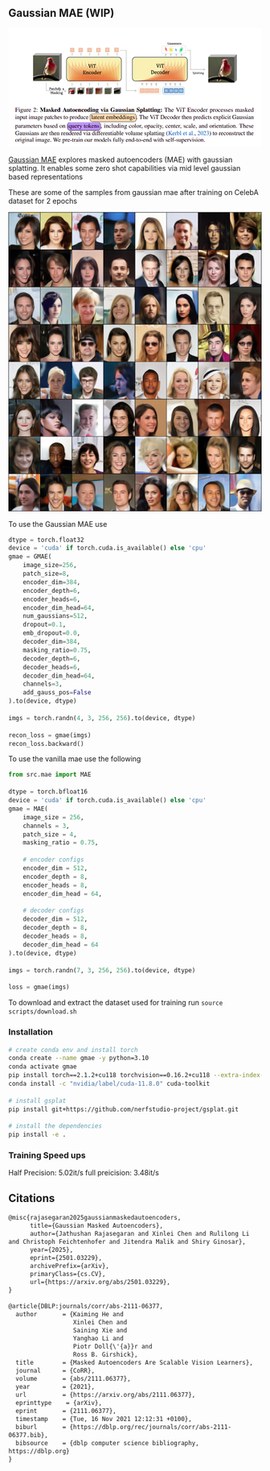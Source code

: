## Gaussian MAE (WIP)

<img src="./assets/gmae.png" width="650px"></img>

<a href="https://arxiv.org/abs/2501.03229v1">Gaussian MAE</a> explores masked autoencoders (MAE) with gaussian splatting. It enables some zero shot capabilities via mid level gaussian based representations

These are some of the samples from gaussian mae after training on CelebA dataset for 2 epochs

<img src="./assets/samples.png" width="800px"></img>

To use the Gaussian MAE use
```python
dtype = torch.float32
device = 'cuda' if torch.cuda.is_available() else 'cpu'
gmae = GMAE(
    image_size=256,
    patch_size=8,
    encoder_dim=384,
    encoder_depth=6,
    encoder_heads=6,
    encoder_dim_head=64,
    num_gaussians=512,
    dropout=0.1,
    emb_dropout=0.0,
    decoder_dim=384,
    masking_ratio=0.75,
    decoder_depth=6,
    decoder_heads=6,
    decoder_dim_head=64,
    channels=3,
    add_gauss_pos=False
).to(device, dtype)

imgs = torch.randn(4, 3, 256, 256).to(device, dtype)

recon_loss = gmae(imgs)
recon_loss.backward()
```

To use the vanilla mae use the following
```python
from src.mae import MAE

dtype = torch.bfloat16
device = 'cuda' if torch.cuda.is_available() else 'cpu'
gmae = MAE(
    image_size = 256,
    channels = 3,
    patch_size = 4,
    masking_ratio = 0.75,

    # encoder configs
    encoder_dim = 512,
    encoder_depth = 8,
    encoder_heads = 8,
    encoder_dim_head = 64,

    # decoder configs
    decoder_dim = 512,
    decoder_depth = 8,
    decoder_heads = 8,
    decoder_dim_head = 64
).to(device, dtype)

imgs = torch.randn(7, 3, 256, 256).to(device, dtype)

loss = gmae(imgs)
```

To download and extract the dataset used for training run `source scripts/download.sh`

### Installation

```bash
# create conda env and install torch
conda create --name gmae -y python=3.10
conda activate gmae
pip install torch==2.1.2+cu118 torchvision==0.16.2+cu118 --extra-index-url https://download.pytorch.org/whl/cu118
conda install -c "nvidia/label/cuda-11.8.0" cuda-toolkit

# install gsplat
pip install git+https://github.com/nerfstudio-project/gsplat.git

# install the dependencies
pip install -e .
```

### Training Speed ups

Half Precision: 5.02it/s
full preicision: 3.48it/s

## Citations
```bibex
@misc{rajasegaran2025gaussianmaskedautoencoders,
      title={Gaussian Masked Autoencoders}, 
      author={Jathushan Rajasegaran and Xinlei Chen and Rulilong Li and Christoph Feichtenhofer and Jitendra Malik and Shiry Ginosar},
      year={2025},
      eprint={2501.03229},
      archivePrefix={arXiv},
      primaryClass={cs.CV},
      url={https://arxiv.org/abs/2501.03229}, 
}

@article{DBLP:journals/corr/abs-2111-06377,
  author       = {Kaiming He and
                  Xinlei Chen and
                  Saining Xie and
                  Yanghao Li and
                  Piotr Doll{\'{a}}r and
                  Ross B. Girshick},
  title        = {Masked Autoencoders Are Scalable Vision Learners},
  journal      = {CoRR},
  volume       = {abs/2111.06377},
  year         = {2021},
  url          = {https://arxiv.org/abs/2111.06377},
  eprinttype    = {arXiv},
  eprint       = {2111.06377},
  timestamp    = {Tue, 16 Nov 2021 12:12:31 +0100},
  biburl       = {https://dblp.org/rec/journals/corr/abs-2111-06377.bib},
  bibsource    = {dblp computer science bibliography, https://dblp.org}
}
```
